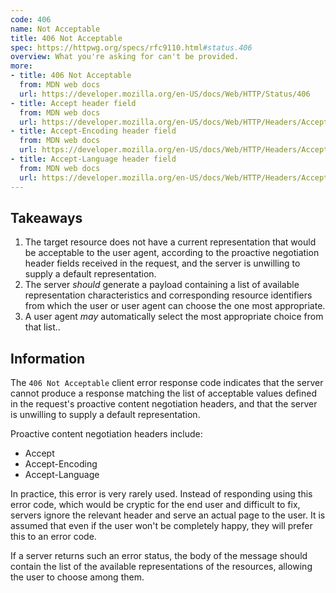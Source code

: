 ```yaml
---
code: 406
name: Not Acceptable
title: 406 Not Acceptable
spec: https://httpwg.org/specs/rfc9110.html#status.406
overview: What you're asking for can't be provided.
more:
- title: 406 Not Acceptable
  from: MDN web docs
  url: https://developer.mozilla.org/en-US/docs/Web/HTTP/Status/406
- title: Accept header field
  from: MDN web docs
  url: https://developer.mozilla.org/en-US/docs/Web/HTTP/Headers/Accept
- title: Accept-Encoding header field
  from: MDN web docs
  url: https://developer.mozilla.org/en-US/docs/Web/HTTP/Headers/Accept-Encoding
- title: Accept-Language header field
  from: MDN web docs
  url: https://developer.mozilla.org/en-US/docs/Web/HTTP/Headers/Accept-Language
---
```


## Takeaways

1. The target resource does not have a current representation that would be acceptable to the user agent, according to the proactive negotiation header fields received in the request, and the server is unwilling to supply a default representation.
1. The server _should_ generate a payload containing a list of available representation characteristics and corresponding resource identifiers from which the user or user agent can choose the one most appropriate.
1. A user agent _may_ automatically select the most appropriate choice from that list..

## Information

The `406 Not Acceptable` client error response code indicates that the server cannot produce a response matching the list of acceptable values defined in the request's proactive content negotiation headers, and that the server is unwilling to supply a default representation.

Proactive content negotiation headers include:

- Accept
- Accept-Encoding
- Accept-Language

In practice, this error is very rarely used. Instead of responding using this error code, which would be cryptic for the end user and difficult to fix, servers ignore the relevant header and serve an actual page to the user. It is assumed that even if the user won't be completely happy, they will prefer this to an error code.

If a server returns such an error status, the body of the message should contain the list of the available representations of the resources, allowing the user to choose among them.
